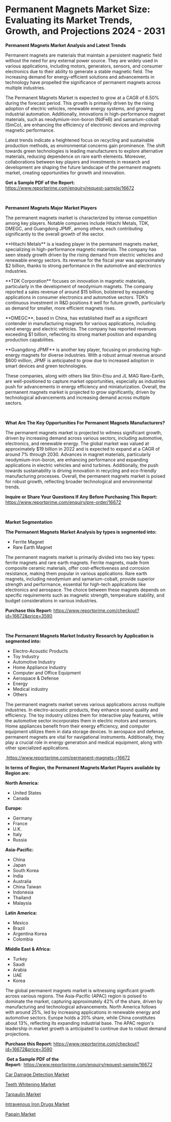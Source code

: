 <p><h1>Permanent Magnets Market Size: Evaluating its Market Trends, Growth, and Projections 2024 - 2031</h1></p><p><strong>Permanent Magnets Market Analysis and Latest Trends</strong></p>
<p><p>Permanent magnets are materials that maintain a persistent magnetic field without the need for any external power source. They are widely used in various applications, including motors, generators, sensors, and consumer electronics due to their ability to generate a stable magnetic field. The increasing demand for energy-efficient solutions and advancements in technology have propelled the significance of permanent magnets across multiple industries.</p><p>The Permanent Magnets Market is expected to grow at a CAGR of 6.50% during the forecast period. This growth is primarily driven by the rising adoption of electric vehicles, renewable energy systems, and growing industrial automation. Additionally, innovations in high-performance magnet materials, such as neodymium-iron-boron (NdFeB) and samarium-cobalt (SmCo), are enhancing the efficiency of electronic devices and improving magnetic performance.</p><p>Latest trends indicate a heightened focus on recycling and sustainable production methods, as environmental concerns gain prominence. The shift towards green technologies is leading manufacturers to explore alternative materials, reducing dependence on rare earth elements. Moreover, collaborations between key players and investments in research and development are shaping the future landscape of the permanent magnets market, creating opportunities for growth and innovation.</p></p>
<p><strong>Get a Sample PDF of the Report:&nbsp;</strong> <a href="https://www.reportprime.com/enquiry/request-sample/16672?utm_campaign=37&utm_medium=2&utm_source=Github&utm_content=ia&utm_term=23112024&utm_id=permanent-magnets">https://www.reportprime.com/enquiry/request-sample/16672</a></p>
<p>&nbsp;</p>
<p><strong>Permanent Magnets Major Market Players</strong></p>
<p><p>The permanent magnets market is characterized by intense competition among key players. Notable companies include Hitachi Metals, TDK, DMEGC, and Guangdong JPMF, among others, each contributing significantly to the overall growth of the sector.</p><p>**Hitachi Metals** is a leading player in the permanent magnets market, specializing in high-performance magnetic materials. The company has seen steady growth driven by the rising demand from electric vehicles and renewable energy sectors. Its revenue for the fiscal year was approximately $2 billion, thanks to strong performance in the automotive and electronics industries.</p><p>**TDK Corporation** focuses on innovation in magnetic materials, particularly in the development of neodymium magnets. The company reported a sales revenue of around $15 billion, bolstered by expanding applications in consumer electronics and automotive sectors. TDK’s continuous investment in R&D positions it well for future growth, particularly as demand for smaller, more efficient magnets rises.</p><p>**DMEGC**, based in China, has established itself as a significant contender in manufacturing magnets for various applications, including wind energy and electric vehicles. The company has reported revenues exceeding $1 billion, reflecting its strong market position and expanding production capabilities.</p><p>**Guangdong JPMF** is another key player, focusing on producing high-energy magnets for diverse industries. With a robust annual revenue around $600 million, JPMF is anticipated to grow due to increased adoption in smart devices and green technologies.</p><p>These companies, along with others like Shin-Etsu and JL MAG Rare-Earth, are well-positioned to capture market opportunities, especially as industries push for advancements in energy efficiency and miniaturization. Overall, the permanent magnets market is projected to grow significantly, driven by technological advancements and increasing demand across multiple sectors.</p></p>
<p>&nbsp;</p>
<p><strong>What Are The Key Opportunities For Permanent Magnets Manufacturers?</strong></p>
<p><p>The permanent magnets market is projected to witness significant growth, driven by increasing demand across various sectors, including automotive, electronics, and renewable energy. The global market was valued at approximately $19 billion in 2022 and is expected to expand at a CAGR of around 7% through 2030. Advances in magnet materials, particularly neodymium-iron-boron, are enhancing performance and expanding applications in electric vehicles and wind turbines. Additionally, the push towards sustainability is driving innovation in recycling and eco-friendly manufacturing processes. Overall, the permanent magnets market is poised for robust growth, reflecting broader technological and environmental trends.</p></p>
<p><strong>Inquire or Share Your Questions If Any Before Purchasing This Report:</strong> <a href="https://www.reportprime.com/enquiry/pre-order/16672?utm_campaign=37&utm_medium=2&utm_source=Github&utm_content=ia&utm_term=23112024&utm_id=permanent-magnets">https://www.reportprime.com/enquiry/pre-order/16672</a></p>
<p>&nbsp;</p>
<p><strong>Market Segmentation</strong></p>
<p><strong>The Permanent Magnets Market Analysis by types is segmented into:</strong></p>
<p><ul><li>Ferrite Magnet</li><li>Rare Earth Magnet</li></ul></p>
<p><p>The permanent magnets market is primarily divided into two key types: ferrite magnets and rare earth magnets. Ferrite magnets, made from composite ceramic materials, offer cost-effectiveness and corrosion resistance, making them popular in various applications. Rare earth magnets, including neodymium and samarium-cobalt, provide superior strength and performance, essential for high-tech applications like electronics and aerospace. The choice between these magnets depends on specific requirements such as magnetic strength, temperature stability, and budget considerations in various industries.</p></p>
<p><strong>Purchase this Report:&nbsp;</strong><a href="https://www.reportprime.com/checkout?id=16672&price=3590&utm_campaign=37&utm_medium=2&utm_source=Github&utm_content=ia&utm_term=23112024&utm_id=permanent-magnets">https://www.reportprime.com/checkout?id=16672&price=3590</a></p>
<p>&nbsp;</p>
<p><strong>The Permanent Magnets Market Industry Research by Application is segmented into:</strong></p>
<p><ul><li>Electro-Acoustic Products</li><li>Toy Industry</li><li>Automotive Industry</li><li>Home Appliance Industry</li><li>Computer and Office Equipment</li><li>Aerospace & Defense</li><li>Energy</li><li>Medical industry</li><li>Others</li></ul></p>
<p><p>The permanent magnets market serves various applications across multiple industries. In electro-acoustic products, they enhance sound quality and efficiency. The toy industry utilizes them for interactive play features, while the automotive sector incorporates them in electric motors and sensors. Home appliances benefit from their energy efficiency, and computer equipment utilizes them in data storage devices. In aerospace and defense, permanent magnets are vital for navigational instruments. Additionally, they play a crucial role in energy generation and medical equipment, along with other specialized applications.</p></p>
<p><a href="https://www.reportprime.com/permanent-magnets-r16672?utm_campaign=37&utm_medium=2&utm_source=Github&utm_content=ia&utm_term=23112024&utm_id=permanent-magnets">&nbsp;https://www.reportprime.com/permanent-magnets-r16672</a></p>
<p><strong>In terms of Region, the Permanent Magnets Market Players available by Region are:</strong></p>
<p>
    <p> <strong> North America: </strong>
        <ul>
            <li>United States</li>
            <li>Canada</li>
        </ul>
        </p> 
    <p> <strong> Europe: </strong>
        <ul>
            <li>Germany</li>
            <li>France</li>
            <li>U.K.</li>
            <li>Italy</li>
            <li>Russia</li>
        </ul>
        </p> 
    <p> <strong> Asia-Pacific: </strong>
        <ul>
            <li>China</li>
            <li>Japan</li>
            <li>South Korea</li>
            <li>India</li>
            <li>Australia</li>
            <li>China Taiwan</li>
            <li>Indonesia</li>
            <li>Thailand</li>
            <li>Malaysia</li>
        </ul>
        </p> 
    <p> <strong> Latin America: </strong>
        <ul>
            <li>Mexico</li>
            <li>Brazil</li>
            <li>Argentina Korea</li>
            <li>Colombia</li>
        </ul>
        </p> 
    <p> <strong> Middle East & Africa: </strong>
        <ul>
            <li>Turkey</li>
            <li>Saudi</li>
            <li>Arabia</li>
            <li>UAE</li>
            <li>Korea</li>
        </ul>
    </p>
    </p>
<p><p>The global permanent magnets market is witnessing significant growth across various regions. The Asia-Pacific (APAC) region is poised to dominate the market, capturing approximately 42% of the share, driven by manufacturing and technological advancements. North America follows with around 25%, led by increasing applications in renewable energy and automotive sectors. Europe holds a 20% share, while China constitutes about 13%, reflecting its expanding industrial base. The APAC region's leadership in market growth is anticipated to continue due to robust demand projections.</p></p>
<p><strong>Purchase this Report: </strong><a href="https://www.reportprime.com/checkout?id=16672&price=3590&utm_campaign=37&utm_medium=2&utm_source=Github&utm_content=ia&utm_term=23112024&utm_id=permanent-magnets">https://www.reportprime.com/checkout?id=16672&price=3590</a></p>
<p>&nbsp;<strong>Get a Sample PDF of the Report:&nbsp;&nbsp;</strong><a href="https://www.reportprime.com/enquiry/request-sample/16672?utm_campaign=37&utm_medium=2&utm_source=Github&utm_content=ia&utm_term=23112024&utm_id=permanent-magnets">https://www.reportprime.com/enquiry/request-sample/16672</a></p>
<p><strong></strong></p>
<p><p><a href="https://issuu.com/reportprime-2/docs/car-damage-detection-market-size-20_aabbd7d173e375?utm_campaign=37&utm_medium=2&utm_source=Github&utm_content=ia&utm_term=23112024&utm_id=permanent-magnets">Car Damage Detection Market</a></p><p><a href="https://www.linkedin.com/pulse/teeth-whitening-sector-surge-75-growth-roadmap-2031-analyze-market-xvzgc?utm_campaign=37&utm_medium=2&utm_source=Github&utm_content=ia&utm_term=23112024&utm_id=permanent-magnets">Teeth Whitening Market</a></p><p><a href="https://github.com/luisem4tmccuan/Market-Research-Report-List-1/blob/main/tarpaulin-market.md?utm_campaign=37&utm_medium=2&utm_source=Github&utm_content=ia&utm_term=23112024&utm_id=permanent-magnets">Tarpaulin Market</a></p><p><a href="https://www.linkedin.com/pulse/growth-rate-size-intravenous-iron-drugs-market-anextraordinary-kmddf?utm_campaign=37&utm_medium=2&utm_source=Github&utm_content=ia&utm_term=23112024&utm_id=permanent-magnets">Intravenous Iron Drugs Market</a></p><p><a href="https://github.com/DianaWilson796/Market-Research-Report-List-1/blob/main/papain-market.md?utm_campaign=37&utm_medium=2&utm_source=Github&utm_content=ia&utm_term=23112024&utm_id=permanent-magnets">Papain Market</a></p></p>
